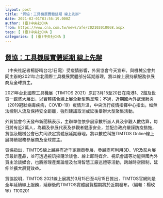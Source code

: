 ```yaml
---
layout: post
title: "貿協：工具機展實體延期 線上先辦"
date: 2021-02-01T03:56:19.000Z
author: (臺)中央社CNA
from: https://www.cna.com.tw/news/afe/202102010068.aspx
tags: [ (臺)中央社CNA ]
categories: [ (臺)中央社CNA ]
---
```

<!--1612151779000-->
[貿協：工具機展實體延期 線上先辦](https://www.cna.com.tw/news/afe/202102010068.aspx)
------

<div>
<div></div><div class="paragraph"><p>（中央社記者楊舒晴台北1日電）受疫情影響，外貿協會今天宣布，與機械公會共同主辦的2021年台北國際工具機展實體部分延期辦理，將以線上展持續服務參展商及全球買主。</p><p>2021年台北國際工具機展（TIMTOS 2021）原訂3月15至20日在南港1、2館及世貿一館盛大展出，以實體結合線上展全新型態呈現；不過，近期國內外武漢肺炎（2019冠狀病毒疾病，COVID-19）疫情升溫，中央流行疫情指揮中心指出，如無法控制人流及保持安全距離，強烈建議取消或延後舉辦大型聚集活動。</p><p>外貿協會今天發布新聞稿表示，主辦單位依參展家數所派人員及參觀人數估算，每日將有近2萬人，為顧及參展代表及參觀者健康安全，並配合政府嚴謹防疫措施，貿協及機械公會已共同決定實體展延期辦理，將以數位科技TIMTOS Online線上展持續服務參展商及全球買主。</p><p>貿協指出，TIMTOS線上展將有近千家廠商參展，參展商可利用3D、VR及影片展示最新產品，並可透過視訊採購洽談會、線上即時媒合、視訊會議等功能與國內外買主洽談媒合，也將辦理產業論壇及台灣智慧工廠巡禮等活動，跨越時空限制，延伸並擴大展覽效益。</p><p>貿協說明，TIMTOS 2021線上展將於3月15日至4月15日推出，TIMTOS官網則是全年延續線上服務，延辦後的TIMTOS實體展覽檔期將於近期發布。（編輯：楊玫寧）1100201</p></div>
</div>

